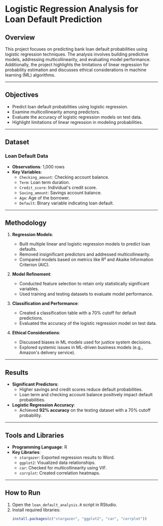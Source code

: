 # Logistic Regression Analysis for Loan Default Prediction

## Overview
This project focuses on predicting bank loan default probabilities using logistic regression techniques. The analysis involves building predictive models, addressing multicollinearity, and evaluating model performance. Additionally, the project highlights the limitations of linear regression for probability estimation and discusses ethical considerations in machine learning (ML) algorithms.

---

## Objectives
- Predict loan default probabilities using logistic regression.
- Examine multicollinearity among predictors.
- Evaluate the accuracy of logistic regression models on test data.
- Highlight limitations of linear regression in modeling probabilities.

---

## Dataset
### Loan Default Data
- **Observations**: 1,000 rows
- **Key Variables**:
  - `Checking_amount`: Checking account balance.
  - `Term`: Loan term duration.
  - `Credit_score`: Individual's credit score.
  - `Saving_amount`: Savings account balance.
  - `Age`: Age of the borrower.
  - `Default`: Binary variable indicating loan default.

---

## Methodology
1. **Regression Models**:
   - Built multiple linear and logistic regression models to predict loan defaults.
   - Removed insignificant predictors and addressed multicollinearity.
   - Compared models based on metrics like R² and Akaike Information Criterion (AIC).

2. **Model Refinement**:
   - Conducted feature selection to retain only statistically significant variables.
   - Used training and testing datasets to evaluate model performance.

3. **Classification and Performance**:
   - Created a classification table with a 70% cutoff for default predictions.
   - Evaluated the accuracy of the logistic regression model on test data.

4. **Ethical Considerations**:
   - Discussed biases in ML models used for justice system decisions.
   - Explored systemic issues in ML-driven business models (e.g., Amazon's delivery service).

---

## Results
- **Significant Predictors**:
  - Higher savings and credit scores reduce default probabilities.
  - Loan term and checking account balance positively impact default probabilities.
- **Logistic Regression Accuracy**:
  - Achieved **92% accuracy** on the testing dataset with a 70% cutoff probability.

---

## Tools and Libraries
- **Programming Language**: R
- **Key Libraries**:
  - `stargazer`: Exported regression results to Word.
  - `ggplot2`: Visualized data relationships.
  - `car`: Checked for multicollinearity using VIF.
  - `corrplot`: Created correlation heatmaps.

---

## How to Run
1. Open the `loan_default_analysis.R` script in RStudio.
2. Install required libraries:
   ```R
   install.packages(c("stargazer", "ggplot2", "car", "corrplot"))

